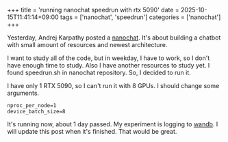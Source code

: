 +++
title = 'running nanochat speedrun with rtx 5090'
date = 2025-10-15T11:41:14+09:00
tags = ['nanochat', 'speedrun']
categories = ['nanochat']
+++

Yesterday, Andrej Karpathy posted a [nanochat](https://github.com/karpathy/nanochat).
It's about building a chatbot with small amount of resources and newest architecture.

I want to study all of the code, but in weekday, I have to work, so I don't have enough time to study. Also I have another resources to study yet.
I found speedrun.sh in nanochat repository. So, I decided to run it.

I have only 1 RTX 5090, so I can't run it with 8 GPUs. I should change some arguments. 
```
nproc_per_node=1
device_batch_size=8
```

It's running now, about 1 day passed. My experiment is logging to [wandb](https://wandb.ai/currybab/nanochat/workspace?nw=nwusercurrybab).
I will update this post when it's finished. That would be great.
